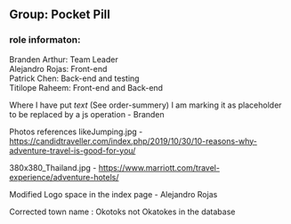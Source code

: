 ## Group: Pocket Pill
### role informaton:
Branden Arthur: Team Leader  
Alejandro Rojas: Front-end  
Patrick Chen: Back-end and testing  
Titilope Raheem: Front-end and Back-end

Where I have put *text* (See order-summery)
I am marking it as placeholder to be replaced by a js operation - Branden


Photos references 
likeJumping.jpg - https://candidtraveller.com/index.php/2019/10/30/10-reasons-why-adventure-travel-is-good-for-you/

380x380_Thailand.jpg - https://www.marriott.com/travel-experience/adventure-hotels/

Modified Logo space in the index page - Alejandro Rojas

Corrected town name : Okotoks not Okatokes in the database

